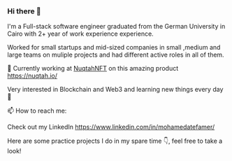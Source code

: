 ### Hi there 👋
I'm a Full-stack software engineer graduated from the German University in Cairo with 2+ year of work experience  experience.

Worked for small startups and mid-sized companies in small ,medium and large teams on muliple projects and had different active roles in all of them.

🔭 Currently working at [NuqtahNFT](https://github.com/nuqtah) on this amazing product https://nuqtah.io/

Very interested in Blockchain and Web3 and learning new things every day 🌱

📫 How to reach me:

Check out my LinkedIn https://www.linkedin.com/in/mohamedatefamer/


Here are some practice projects I do in my spare time 👇, feel free to take a look!

<!--
**MoAtefAmer/MoAtefAmer** is a ✨ _special_ ✨ repository because its `README.md` (this file) appears on your GitHub profile.

Here are some ideas to get you started:

- 🔭 I’m currently working on ...
- 🌱 I’m currently learning ...
- 👯 I’m looking to collaborate on ...
- 🤔 I’m looking for help with ...
- 💬 Ask me about ...
- 📫 How to reach me: ...
- 😄 Pronouns: ...
- ⚡ Fun fact: ...
-->
